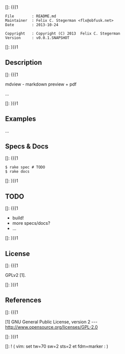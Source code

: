 []: {{{1

    File        : README.md
    Maintainer  : Felix C. Stegerman <flx@obfusk.net>
    Date        : 2013-10-24

    Copyright   : Copyright (C) 2013  Felix C. Stegerman
    Version     : v0.0.1.SNAPSHOT

[]: }}}1

## Description
[]: {{{1

  mdview - markdown preview + pdf

  ...

[]: }}}1

## Examples

...

## Specs & Docs
[]: {{{1

    $ rake spec # TODO
    $ rake docs

[]: }}}1

## TODO
[]: {{{1

  * build!
  * more specs/docs?
  * ...

[]: }}}1

## License
[]: {{{1

  GPLv2 [1].

[]: }}}1

## References
[]: {{{1

  [1] GNU General Public License, version 2
  --- http://www.opensource.org/licenses/GPL-2.0

[]: }}}1

[]: ! ( vim: set tw=70 sw=2 sts=2 et fdm=marker : )

